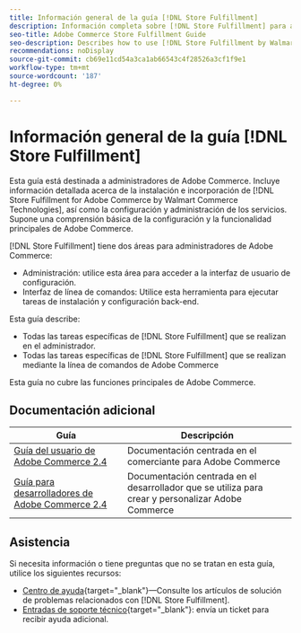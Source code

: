 ```yaml
---
title: Información general de la guía [!DNL Store Fulfillment]
description: Información completa sobre [!DNL Store Fulfillment] para administradores de Adobe Commerce, incluida la instalación e incorporación.
seo-title: Adobe Commerce Store Fulfillment Guide
seo-description: Describes how to use [!DNL Store Fulfillment by Walmart Commerce Technologies] services with Adobe Commerce.
recommendations: noDisplay
source-git-commit: cb69e11cd54a3ca1ab66543c4f28526a3cf1f9e1
workflow-type: tm+mt
source-wordcount: '187'
ht-degree: 0%

---
```


# Información general de la guía [!DNL Store Fulfillment]

Esta guía está destinada a administradores de Adobe Commerce. Incluye información detallada acerca de la instalación e incorporación de [!DNL Store Fulfillment for Adobe Commerce by Walmart Commerce Technologies], así como la configuración y administración de los servicios. Supone una comprensión básica de la configuración y la funcionalidad principales de Adobe Commerce.

[!DNL Store Fulfillment] tiene dos áreas para administradores de Adobe Commerce:

* Administración: utilice esta área para acceder a la interfaz de usuario de configuración.
* Interfaz de línea de comandos: Utilice esta herramienta para ejecutar tareas de instalación y configuración back-end.

Esta guía describe:

* Todas las tareas específicas de [!DNL Store Fulfillment] que se realizan en el administrador.
* Todas las tareas específicas de [!DNL Store Fulfillment] que se realizan mediante la línea de comandos de Adobe Commerce

Esta guía no cubre las funciones principales de Adobe Commerce.

## Documentación adicional

| Guía | Descripción |
|-----------------------------------------------------------------------|----------------------------------------------------------------------------|
| [Guía del usuario de Adobe Commerce 2.4](https://experienceleague.adobe.com/es/docs/commerce-admin/user-guides/home) | Documentación centrada en el comerciante para Adobe Commerce |
| [Guía para desarrolladores de Adobe Commerce 2.4](https://developer.adobe.com/commerce/docs/) | Documentación centrada en el desarrollador que se utiliza para crear y personalizar Adobe Commerce |

## Asistencia

Si necesita información o tiene preguntas que no se tratan en esta guía, utilice los siguientes recursos:

* [Centro de ayuda](https://experienceleague.adobe.com/docs/commerce-knowledge-base/kb/help-center-guide/magento-help-center-user-guide.html?lang=es#submit-ticket){target="_blank"}—Consulte los artículos de solución de problemas relacionados con [!DNL Store Fulfillment].
* [Entradas de soporte técnico](https://experienceleague.adobe.com/docs/commerce-knowledge-base/kb/help-center-guide/magento-help-center-user-guide.html?lang=es#submit-ticket){target="_blank"}: envía un ticket para recibir ayuda adicional.

